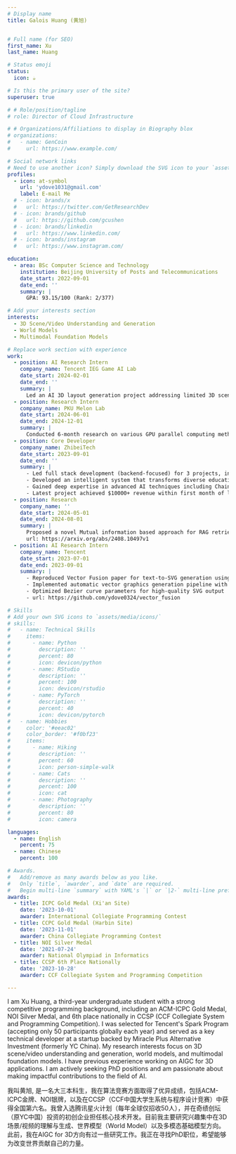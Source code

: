 ```yaml
---
# Display name
title: Galois Huang (黄旭)


# Full name (for SEO)
first_name: Xu
last_name: Huang

# Status emoji
status:
  icon: ☕️

# Is this the primary user of the site?
superuser: true

# # Role/position/tagline
# role: Director of Cloud Infrastructure

# # Organizations/Affiliations to display in Biography blox
# organizations:
#   - name: GenCoin
#     url: https://www.example.com/

# Social network links
# Need to use another icon? Simply download the SVG icon to your `assets/media/icons/` folder.
profiles:
  - icon: at-symbol
    url: 'ydove1031@gmail.com'
    label: E-mail Me
  # - icon: brands/x
  #   url: https://twitter.com/GetResearchDev
  # - icon: brands/github
  #   url: https://github.com/gcushen
  # - icon: brands/linkedin
  #   url: https://www.linkedin.com/
  # - icon: brands/instagram
  #   url: https://www.instagram.com/

education:
  - area: BSc Computer Science and Technology
    institution: Beijing University of Posts and Telecommunications
    date_start: 2022-09-01
    date_end: ''
    summary: |
      GPA: 93.15/100 (Rank: 2/377)

# Add your interests section
interests:
  - 3D Scene/Video Understanding and Generation
  - World Models
  - Multimodal Foundation Models

# Replace work section with experience
work:
  - position: AI Research Intern
    company_name: Tencent IEG Game AI Lab
    date_start: 2024-02-01
    date_end: ''
    summary: |
      Led an AI 3D layout generation project addressing limited 3D scene data by distilling scene arrangement knowledge from 2D vision models. Developed a coarse-to-fine pipeline combining visual models with scene graph optimization, implementing iterative refinement through generated 3D scenes to achieve diverse layouts in novel 3D databases. Aiming for Siggraph submission.
  - position: Research Intern
    company_name: PKU Melon Lab
    date_start: 2024-06-01
    date_end: 2024-12-01
    summary: |
      Conducted 6-month research on various GPU parallel computing methods for quantum state generation and their efficiency impacts. Interested in ICML submission.
  - position: Core Developer
    company_name: ZhibeiTech
    date_start: 2023-09-01
    date_end: ''
    summary: |
      - Led full stack development (backend-focused) for 3 projects, including an AI-powered educational content platform
      - Developed an intelligent system that transforms diverse educational materials (PDFs, lecture recordings, PPTs, handwritten notes) into structured notes, mind maps, and podcasts
      - Gained deep expertise in advanced AI techniques including Chain-of-Thought reasoning, prompt engineering, and Retrieval-Augmented Generation
      - Latest project achieved $10000+ revenue within first month of launch
  - position: Research
    company_name: ''
    date_start: 2024-05-01
    date_end: 2024-08-01
    summary: |
      Proposed a novel Mutual information based approach for RAG retrieval compression, significantly outperforming SOTA with > 25% improvement in AAAI submission.
      url: https://arxiv.org/abs/2408.10497v1
  - position: AI Research Intern
    company_name: Tencent
    date_start: 2023-07-01
    date_end: 2023-09-01
    summary: |
      - Reproduced Vector Fusion paper for text-to-SVG generation using Score Distillation Sampling (SDS) and diffrentiable rendering
      - Implemented automatic vector graphics generation pipeline with diffusion models
      - Optimized Bezier curve parameters for high-quality SVG output
      - url: https://github.com/ydove0324/vector_fusion

# Skills
# Add your own SVG icons to `assets/media/icons/`
# skills:
#   - name: Technical Skills
#     items:
#       - name: Python
#         description: ''
#         percent: 80
#         icon: devicon/python
#       - name: RStudio
#         description: ''
#         percent: 100
#         icon: devicon/rstudio
#       - name: PyTorch
#         description: ''
#         percent: 40
#         icon: devicon/pytorch
#   - name: Hobbies
#     color: '#eeac02'
#     color_border: '#f0bf23'
#     items:
#       - name: Hiking
#         description: ''
#         percent: 60
#         icon: person-simple-walk
#       - name: Cats
#         description: ''
#         percent: 100
#         icon: cat
#       - name: Photography
#         description: ''
#         percent: 80
#         icon: camera

languages:
  - name: English
    percent: 75
  - name: Chinese
    percent: 100

# Awards.
#   Add/remove as many awards below as you like.
#   Only `title`, `awarder`, and `date` are required.
#   Begin multi-line `summary` with YAML's `|` or `|2-` multi-line prefix and indent 2 spaces below.
awards:
  - title: ICPC Gold Medal (Xi'an Site)
    date: '2023-10-01'
    awarder: International Collegiate Programming Contest
  - title: CCPC Gold Medal (Harbin Site)
    date: '2023-11-01'
    awarder: China Collegiate Programming Contest
  - title: NOI Silver Medal
    date: '2021-07-24'
    awarder: National Olympiad in Informatics
  - title: CCSP 6th Place Nationally
    date: '2023-10-28'
    awarder: CCF Collegiate System and Programming Competition

---
```



I am Xu Huang, a third-year undergraduate student with a strong competitive programming background, including an ACM-ICPC Gold Medal, NOI Silver Medal, and 6th place nationally in CCSP (CCF Collegiate System and Programming Competition). I was selected for Tencent's Spark Program (accepting only 50 participants globally each year) and served as a key technical developer at a startup backed by Miracle Plus Alternative Investment (formerly YC China). My research interests focus on 3D scene/video understanding and generation, world models, and multimodal foundation models. I have previous experience working on AIGC for 3D applications. I am actively seeking PhD positions and am passionate about making impactful contributions to the field of AI.

我叫黄旭, 是一名大三本科生，我在算法竞赛方面取得了优异成绩，包括ACM-ICPC金牌、NOI银牌，以及在CCSP（CCF中国大学生系统与程序设计竞赛）中获得全国第六名。我曾入选腾讯星火计划（每年全球仅招收50人），并在奇绩创坛（原YC中国）投资的初创企业担任核心技术开发。目前我主要研究兴趣集中在3D场景/视频的理解与生成、世界模型（World Model）以及多模态基础模型方向。此前，我在AIGC for 3D方向有过一些研究工作。我正在寻找PhD职位，希望能够为改变世界贡献自己的力量。
